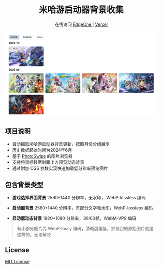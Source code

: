 <div align="center">
  <h1>米哈游启动器背景收集</h1>
  <div>
    在线访问
    <a href="https://hyp-bg.amarea.cn/">
      EdgeOne
    </a>
    |
    <a href="https://hoyoplay-background.vercel.app/">
      Vercel
    </a>
  </div>
  <p></p>
</div>

<img src="docs/screenshot.png" alt="游戏背景"/>

## 项目说明

- 自动抓取米哈游启动器背景更新，按照月份分组展示
- 历史数据起始时间为2024年6月
- 基于 [PhotoSwipe](https://github.com/dimsemenov/photoswipe) 的图片浏览器
- 支持将鼠标移至封面上方预览动态背景
- 通过附加 OSS 参数实现快速加载低分辨率预览图片

## 包含背景类型

- **游戏选择界面背景**
2560*1440 分辨率，无水印， WebP-lossless 编码

- **启动器背景**
2560*1440 分辨率，有部分文字和水印，WebP-lossless 编码

- **启动器动态背景**
1920*1080 分辨率，30/60帧，WebM-VP9 编码

> 有小部分图片为 WebP-lossy 编码，清晰度偏低，抓取到的原始图片就是这样的，无法解决

## License

[MIT License](./LICENSE)